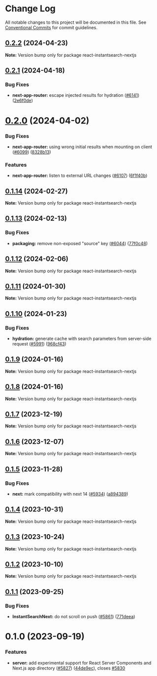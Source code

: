 # Change Log

All notable changes to this project will be documented in this file.
See [Conventional Commits](https://conventionalcommits.org) for commit guidelines.

## [0.2.2](https://github.com/algolia/instantsearch/compare/react-instantsearch-nextjs@0.2.1...react-instantsearch-nextjs@0.2.2) (2024-04-23)

**Note:** Version bump only for package react-instantsearch-nextjs





## [0.2.1](https://github.com/algolia/instantsearch/compare/react-instantsearch-nextjs@0.2.0...react-instantsearch-nextjs@0.2.1) (2024-04-18)


### Bug Fixes

* **next-app-router:** escape injected results for hydration ([#6141](https://github.com/algolia/instantsearch/issues/6141)) ([2e6f0de](https://github.com/algolia/instantsearch/commit/2e6f0de329ca9e951eb962767ee836c8f7c6ede9))





# [0.2.0](https://github.com/algolia/instantsearch/compare/react-instantsearch-nextjs@0.1.14...react-instantsearch-nextjs@0.2.0) (2024-04-02)


### Bug Fixes

* **next-app-router:** using wrong initial results when mounting on client ([#6099](https://github.com/algolia/instantsearch/issues/6099)) ([8328b13](https://github.com/algolia/instantsearch/commit/8328b13e6c71f2c8a426f3d5b332dda5325ddc24))


### Features

* **next-app-router:** listen to external URL changes ([#6107](https://github.com/algolia/instantsearch/issues/6107)) ([6f1f40b](https://github.com/algolia/instantsearch/commit/6f1f40b092bc6bbeb7814418d0dfc2619d2beea6))





## [0.1.14](https://github.com/algolia/instantsearch/compare/react-instantsearch-nextjs@0.1.13...react-instantsearch-nextjs@0.1.14) (2024-02-27)

**Note:** Version bump only for package react-instantsearch-nextjs





## [0.1.13](https://github.com/algolia/instantsearch/compare/react-instantsearch-nextjs@0.1.12...react-instantsearch-nextjs@0.1.13) (2024-02-13)


### Bug Fixes

* **packaging:** remove non-exposed "source" key ([#6044](https://github.com/algolia/instantsearch/issues/6044)) ([77f0c48](https://github.com/algolia/instantsearch/commit/77f0c48d6458aa2d2ab4af804fbaf45f0839d88b))





## [0.1.12](https://github.com/algolia/instantsearch/compare/react-instantsearch-nextjs@0.1.11...react-instantsearch-nextjs@0.1.12) (2024-02-06)

**Note:** Version bump only for package react-instantsearch-nextjs





## [0.1.11](https://github.com/algolia/instantsearch/compare/react-instantsearch-nextjs@0.1.10...react-instantsearch-nextjs@0.1.11) (2024-01-30)

**Note:** Version bump only for package react-instantsearch-nextjs





## [0.1.10](https://github.com/algolia/instantsearch/compare/react-instantsearch-nextjs@0.1.9...react-instantsearch-nextjs@0.1.10) (2024-01-23)


### Bug Fixes

* **hydration:** generate cache with search parameters from server-side request ([#5991](https://github.com/algolia/instantsearch/issues/5991)) ([968cf43](https://github.com/algolia/instantsearch/commit/968cf433511eb172acee8eaf6a7c90740f7ee0a6))





## [0.1.9](https://github.com/algolia/instantsearch/compare/react-instantsearch-nextjs@0.1.8...react-instantsearch-nextjs@0.1.9) (2024-01-16)

**Note:** Version bump only for package react-instantsearch-nextjs





## [0.1.8](https://github.com/algolia/instantsearch/compare/react-instantsearch-nextjs@0.1.7...react-instantsearch-nextjs@0.1.8) (2024-01-16)

**Note:** Version bump only for package react-instantsearch-nextjs





## [0.1.7](https://github.com/algolia/instantsearch/compare/react-instantsearch-nextjs@0.1.6...react-instantsearch-nextjs@0.1.7) (2023-12-19)

**Note:** Version bump only for package react-instantsearch-nextjs





## [0.1.6](https://github.com/algolia/instantsearch/compare/react-instantsearch-nextjs@0.1.5...react-instantsearch-nextjs@0.1.6) (2023-12-07)

**Note:** Version bump only for package react-instantsearch-nextjs





## [0.1.5](https://github.com/algolia/instantsearch/compare/react-instantsearch-nextjs@0.1.4...react-instantsearch-nextjs@0.1.5) (2023-11-28)


### Bug Fixes

* **next:** mark compatibility with next 14 ([#5934](https://github.com/algolia/instantsearch/issues/5934)) ([a894389](https://github.com/algolia/instantsearch/commit/a8943896a19c57fabf54d4b8fea495c57fe6846e))





## [0.1.4](https://github.com/algolia/instantsearch/compare/react-instantsearch-nextjs@0.1.3...react-instantsearch-nextjs@0.1.4) (2023-10-31)

**Note:** Version bump only for package react-instantsearch-nextjs





## [0.1.3](https://github.com/algolia/instantsearch/compare/react-instantsearch-nextjs@0.1.2...react-instantsearch-nextjs@0.1.3) (2023-10-24)

**Note:** Version bump only for package react-instantsearch-nextjs





## [0.1.2](https://github.com/algolia/instantsearch/compare/react-instantsearch-nextjs@0.1.1...react-instantsearch-nextjs@0.1.2) (2023-10-10)

**Note:** Version bump only for package react-instantsearch-nextjs





## [0.1.1](https://github.com/algolia/instantsearch/compare/react-instantsearch-nextjs@0.1.0...react-instantsearch-nextjs@0.1.1) (2023-09-25)


### Bug Fixes

* **InstantSearchNext:** do not scroll on push ([#5861](https://github.com/algolia/instantsearch/issues/5861)) ([771deea](https://github.com/algolia/instantsearch/commit/771deea2efa89012d47405d871b794e7889f5dff))





# 0.1.0 (2023-09-19)


### Features

* **server:** add experimental support for React Server Components and Next.js app directory ([#5827](https://github.com/algolia/instantsearch/issues/5827)) ([44de9ec](https://github.com/algolia/instantsearch/commit/44de9ecbb2bf2e10085b884ab4089b6a5d968da6)), closes [#5830](https://github.com/algolia/instantsearch/issues/5830)
